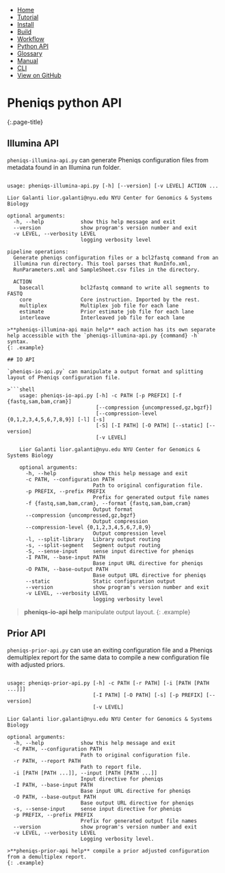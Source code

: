 <!--
    Pheniqs : PHilology ENcoder wIth Quality Statistics
    Copyright (C) 2018  Lior Galanti
    NYU Center for Genetics and System Biology

    Author: Lior Galanti <lior.galanti@nyu.edu>

    This program is free software: you can redistribute it and/or modify
    it under the terms of the GNU Affero General Public License as
    published by the Free Software Foundation, either version 3 of the
    License, or (at your option) any later version.

    This program is distributed in the hope that it will be useful,
    but WITHOUT ANY WARRANTY; without even the implied warranty of
    MERCHANTABILITY or FITNESS FOR A PARTICULAR PURPOSE.  See the
    GNU Affero General Public License for more details.

    You should have received a copy of the GNU Affero General Public License
    along with this program.  If not, see <http://www.gnu.org/licenses/>.
-->

<section id="navigation">
    <ul>
        <li><a                  href="/pheniqs/2.0/">Home</a></li>
        <li><a                  href="/pheniqs/2.0/tutorial.html">Tutorial</a></li>
        <li><a                  href="/pheniqs/2.0/install.html">Install</a></li>
        <li><a                  href="/pheniqs/2.0/build.html">Build</a></li>
        <li><a class="active"   href="/pheniqs/2.0/workflow.html">Workflow</a></li>
        <li><a                  href="/pheniqs/2.0/pyapi.html">Python API</a></li>
        <li><a                  href="/pheniqs/2.0/glossary.html">Glossary</a></li>
        <li><a                  href="/pheniqs/2.0/manual.html">Manual</a></li>
        <li><a                  href="/pheniqs/2.0/cli.html">CLI</a></li>
        <li><a class="github"   href="http://github.com/biosails/pheniqs">View on GitHub</a></li>
    </ul>
    <div class="clear" />
</section>

# Pheniqs python API
{:.page-title}

## Illumina API

`pheniqs-illumina-api.py` can generate Pheniqs configuration files from metadata found in an Illumina run folder.


>```shell
    usage: pheniqs-illumina-api.py [-h] [--version] [-v LEVEL] ACTION ...

    Lior Galanti lior.galanti@nyu.edu NYU Center for Genomics & Systems Biology

    optional arguments:
      -h, --help            show this help message and exit
      --version             show program's version number and exit
      -v LEVEL, --verbosity LEVEL
                            logging verbosity level

    pipeline operations:
      Generate pheniqs configuration files or a bcl2fastq command from an
      illumina run directory. This tool parses that RunInfo.xml,
      RunParameters.xml and SampleSheet.csv files in the directory.

      ACTION
        basecall            bcl2fastq command to write all segments to FASTQ
        core                Core instruction. Imported by the rest.
        multiplex           Multiplex job file for each lane
        estimate            Prior estimate job file for each lane
        interleave          Interleaved job file for each lane
```
>**pheniqs-illumina-api main help** each action has its own separate help accessible with the `pheniqs-illumina-api.py {command} -h` syntax.
{: .example}

## IO API

`pheniqs-io-api.py` can manipulate a output format and splitting layout of Pheniqs configuration file.

>```shell
    usage: pheniqs-io-api.py [-h] -c PATH [-p PREFIX] [-f {fastq,sam,bam,cram}]
                             [--compression {uncompressed,gz,bgzf}]
                             [--compression-level {0,1,2,3,4,5,6,7,8,9}] [-l] [-s]
                             [-S] [-I PATH] [-O PATH] [--static] [--version]
                             [-v LEVEL]

    Lior Galanti lior.galanti@nyu.edu NYU Center for Genomics & Systems Biology

    optional arguments:
      -h, --help            show this help message and exit
      -c PATH, --configuration PATH
                            Path to original configuration file.
      -p PREFIX, --prefix PREFIX
                            Prefix for generated output file names
      -f {fastq,sam,bam,cram}, --format {fastq,sam,bam,cram}
                            Output format
      --compression {uncompressed,gz,bgzf}
                            Output compression
      --compression-level {0,1,2,3,4,5,6,7,8,9}
                            Output compression level
      -l, --split-library   Library output routing
      -s, --split-segment   Segment output routing
      -S, --sense-input     sense input directive for pheniqs
      -I PATH, --base-input PATH
                            Base input URL directive for pheniqs
      -O PATH, --base-output PATH
                            Base output URL directive for pheniqs
      --static              Static configuration output
      --version             show program's version number and exit
      -v LEVEL, --verbosity LEVEL
                            logging verbosity level
```
>**pheniqs-io-api help** manipulate output layout.
{: .example}

## Prior API

`pheniqs-prior-api.py` can use an exiting configuration file and a Pheniqs demultiplex report for the same data to compile a new configuration file with adjusted priors.

>```shell
    usage: pheniqs-prior-api.py [-h] -c PATH [-r PATH] [-i [PATH [PATH ...]]]
                                [-I PATH] [-O PATH] [-s] [-p PREFIX] [--version]
                                [-v LEVEL]

    Lior Galanti lior.galanti@nyu.edu NYU Center for Genomics & Systems Biology

    optional arguments:
      -h, --help            show this help message and exit
      -c PATH, --configuration PATH
                            Path to original configuration file.
      -r PATH, --report PATH
                            Path to report file.
      -i [PATH [PATH ...]], --input [PATH [PATH ...]]
                            Input directive for pheniqs
      -I PATH, --base-input PATH
                            Base input URL directive for pheniqs
      -O PATH, --base-output PATH
                            Base output URL directive for pheniqs
      -s, --sense-input     sense input directive for pheniqs
      -p PREFIX, --prefix PREFIX
                            Prefix for generated output file names
      --version             show program's version number and exit
      -v LEVEL, --verbosity LEVEL
                            Logging verbosity level.
```
>**pheniqs-prior-api help** compile a prior adjusted configuration from a demultiplex report.
{: .example}
